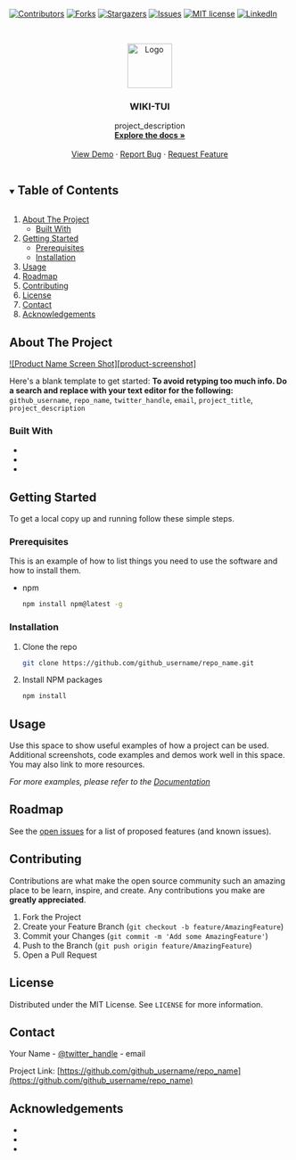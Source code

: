 <!--
*** Thanks for checking out the Best-README-Template. If you have a suggestion
*** that would make this better, please fork the repo and create a pull request
*** or simply open an issue with the tag "enhancement".
*** Thanks again! Now go create something AMAZING! :D
***
***
***
*** To avoid retyping too much info. Do a search and replace for the following:
*** github_username, repo_name, twitter_handle, email, project_title, project_description
-->



<!-- PROJECT SHIELDS -->
<!--
*** I'm using markdown "reference style" links for readability.
*** Reference links are enclosed in brackets [ ] instead of parentheses ( ).
*** See the bottom of this document for the declaration of the reference variables
*** for contributors-url, forks-url, etc. This is an optional, concise syntax you may use.
*** https://www.markdownguide.org/basic-syntax/#reference-style-links
-->
[![Contributors][contributors-shield]][contributors-url]
[![Forks][forks-shield]][forks-url]
[![Stargazers][stars-shield]][stars-url]
[![Issues][issues-shield]][issues-url]
[![MIT license](https://img.shields.io/github/license/Builditluc/wiki-tui?style=for-the-badge)](https://github.com/Builditluc/wiki-tui/blob/master/LICENSE.txt)
[![LinkedIn][linkedin-shield]][linkedin-url]



<!-- PROJECT LOGO -->
<br />
<p align="center">
  <a href="https://github.com/Builditluc/wiki-tui">
    <img src="images/logo.png" alt="Logo" width="80" height="80">
  </a>

  <h3 align="center">WIKI-TUI</h3>

  <p align="center">
    project_description
    <br />
    <a href="https://github.com/Builditluc/wiki-tui"><strong>Explore the docs »</strong></a>
    <br />
    <br />
    <a href="https://github.com/Builditluc/wiki-tui">View Demo</a>
    ·
    <a href="https://github.com/Builditluc/wiki-tui/issues">Report Bug</a>
    ·
    <a href="https://github.com/Builditluc/wiki-tui/issues">Request Feature</a>
  </p>
</p>



<!-- TABLE OF CONTENTS -->
<details open="open">
  <summary><h2 style="display: inline-block">Table of Contents</h2></summary>
  <ol>
    <li>
      <a href="#about-the-project">About The Project</a>
      <ul>
        <li><a href="#built-with">Built With</a></li>
      </ul>
    </li>
    <li>
      <a href="#getting-started">Getting Started</a>
      <ul>
        <li><a href="#prerequisites">Prerequisites</a></li>
        <li><a href="#installation">Installation</a></li>
      </ul>
    </li>
    <li><a href="#usage">Usage</a></li>
    <li><a href="#roadmap">Roadmap</a></li>
    <li><a href="#contributing">Contributing</a></li>
    <li><a href="#license">License</a></li>
    <li><a href="#contact">Contact</a></li>
    <li><a href="#acknowledgements">Acknowledgements</a></li>
  </ol>
</details>



<!-- ABOUT THE PROJECT -->
## About The Project

[![Product Name Screen Shot][product-screenshot]](https://example.com)

Here's a blank template to get started:
**To avoid retyping too much info. Do a search and replace with your text editor for the following:**
`github_username`, `repo_name`, `twitter_handle`, `email`, `project_title`, `project_description`


### Built With

* []()
* []()
* []()



<!-- GETTING STARTED -->
## Getting Started

To get a local copy up and running follow these simple steps.

### Prerequisites

This is an example of how to list things you need to use the software and how to install them.
* npm
  ```sh
  npm install npm@latest -g
  ```

### Installation

1. Clone the repo
   ```sh
   git clone https://github.com/github_username/repo_name.git
   ```
2. Install NPM packages
   ```sh
   npm install
   ```



<!-- USAGE EXAMPLES -->
## Usage

Use this space to show useful examples of how a project can be used. Additional screenshots, code examples and demos work well in this space. You may also link to more resources.

_For more examples, please refer to the [Documentation](https://example.com)_



<!-- ROADMAP -->
## Roadmap

See the [open issues](https://github.com/github_username/repo_name/issues) for a list of proposed features (and known issues).



<!-- CONTRIBUTING -->
## Contributing

Contributions are what make the open source community such an amazing place to be learn, inspire, and create. Any contributions you make are **greatly appreciated**.

1. Fork the Project
2. Create your Feature Branch (`git checkout -b feature/AmazingFeature`)
3. Commit your Changes (`git commit -m 'Add some AmazingFeature'`)
4. Push to the Branch (`git push origin feature/AmazingFeature`)
5. Open a Pull Request



<!-- LICENSE -->
## License

Distributed under the MIT License. See `LICENSE` for more information.



<!-- CONTACT -->
## Contact

Your Name - [@twitter_handle](https://twitter.com/twitter_handle) - email

Project Link: [https://github.com/github_username/repo_name](https://github.com/github_username/repo_name)



<!-- ACKNOWLEDGEMENTS -->
## Acknowledgements

* []()
* []()
* []()





<!-- MARKDOWN LINKS & IMAGES -->
<!-- https://www.markdownguide.org/basic-syntax/#reference-style-links -->
[contributors-shield]: https://img.shields.io/github/contributors/Builditluc/wiki-tui.svg?style=for-the-badge
[contributors-url]: https://github.com/Builditluc/wiki-tui/graphs/contributors
[forks-shield]: https://img.shields.io/github/forks/Builditluc/wiki-tui.svg?style=for-the-badge
[forks-url]: https://github.com/Builditluc/wiki-tui/network/members
[stars-shield]: https://img.shields.io/github/stars/Builditluc/wiki-tui.svg?style=for-the-badge
[stars-url]: https://github.com/Builditluc/wiki-tui/stargazers
[issues-shield]: https://img.shields.io/github/issues/Builditluc/wiki-tui.svg?style=for-the-badge
[issues-url]: https://github.com/Builditluc/wiki-tui/issues
[license-shield]: https://img.shields.io/github/license/Builditluc/wiki-tui.svg?style=for-the-badge
[license-url]: https://github.com/Builditluc/wiki-tui/blob/master/LICENSE.txt
[linkedin-shield]: https://img.shields.io/badge/-LinkedIn-black.svg?style=for-the-badge&logo=linkedin&colorB=555
[linkedin-url]: https://linkedin.com/in/Builditluc
